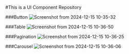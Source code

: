 #This is a UI Component Repository 

###Button
![Screenshot from 2024-12-15 10-35-32](https://github.com/user-attachments/assets/efd9acd8-2f37-4524-acc8-4324f6023bda)

###Table 
![Screenshot from 2024-12-15 10-36-50](https://github.com/user-attachments/assets/f28e8908-8d5a-41bf-ae65-69e655205f9a)

###Pagination
![Screenshot from 2024-12-15 10-36-25](https://github.com/user-attachments/assets/747bafbc-88d9-4222-baf1-571b14df5af5)

###Carousel
![Screenshot from 2024-12-15 10-36-06](https://github.com/user-attachments/assets/a1c827c6-667b-4bb4-83bc-a894c62fc00c)
